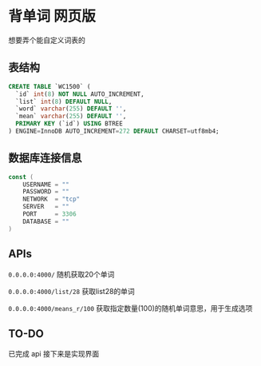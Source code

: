 # 背单词 网页版
想要弄个能自定义词表的

## 表结构
``` sql
CREATE TABLE `WC1500` (
  `id` int(8) NOT NULL AUTO_INCREMENT,
  `list` int(8) DEFAULT NULL,
  `word` varchar(255) DEFAULT '',
  `mean` varchar(255) DEFAULT '',
  PRIMARY KEY (`id`) USING BTREE
) ENGINE=InnoDB AUTO_INCREMENT=272 DEFAULT CHARSET=utf8mb4;
```

## 数据库连接信息
```go
const (
	USERNAME = ""
	PASSWORD = ""
	NETWORK  = "tcp"
	SERVER   = ""
	PORT     = 3306
	DATABASE = ""
)
```

## APIs

`0.0.0.0:4000/` 
随机获取20个单词

`0.0.0.0:4000/list/28` 
获取list28的单词

`0.0.0.0:4000/means_r/100` 
获取指定数量(100)的随机单词意思，用于生成选项

## TO-DO
已完成 api
接下来是实现界面